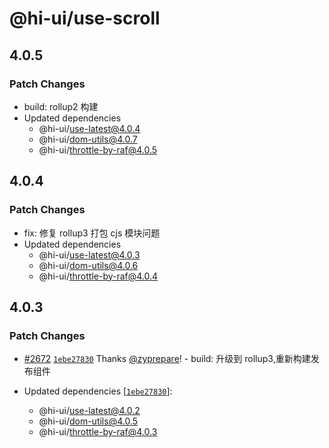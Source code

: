 # @hi-ui/use-scroll

## 4.0.5

### Patch Changes

- build: rollup2 构建
- Updated dependencies
  - @hi-ui/use-latest@4.0.4
  - @hi-ui/dom-utils@4.0.7
  - @hi-ui/throttle-by-raf@4.0.5

## 4.0.4

### Patch Changes

- fix: 修复 rollup3 打包 cjs 模块问题
- Updated dependencies
  - @hi-ui/use-latest@4.0.3
  - @hi-ui/dom-utils@4.0.6
  - @hi-ui/throttle-by-raf@4.0.4

## 4.0.3

### Patch Changes

- [#2672](https://github.com/XiaoMi/hiui/pull/2672) [`1ebe27830`](https://github.com/XiaoMi/hiui/commit/1ebe2783098b3a8cd980bd10076d67635463800e) Thanks [@zyprepare](https://github.com/zyprepare)! - build: 升级到 rollup3,重新构建发布组件

- Updated dependencies [[`1ebe27830`](https://github.com/XiaoMi/hiui/commit/1ebe2783098b3a8cd980bd10076d67635463800e)]:
  - @hi-ui/use-latest@4.0.2
  - @hi-ui/dom-utils@4.0.5
  - @hi-ui/throttle-by-raf@4.0.3
